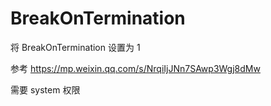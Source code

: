 # BreakOnTermination
将 BreakOnTermination 设置为 1

参考 https://mp.weixin.qq.com/s/NrqiIjJNn7SAwp3Wgj8dMw

需要 system 权限
